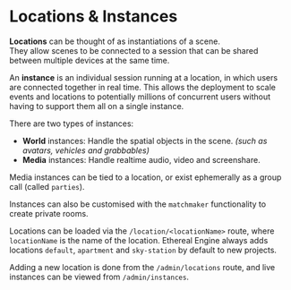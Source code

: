 # Locations & Instances

**Locations** can be thought of as instantiations of a scene.  
They allow scenes to be connected to a session that can be shared between multiple devices at the same time.

An **instance** is an individual session running at a location, in which users are connected together in real time. This allows the deployment to scale events and locations to potentially millions of concurrent users without having to support them all on a single instance. 

There are two types of instances:
- **World** instances: Handle the spatial objects in the scene.
  _(such as avatars, vehicles and grabbables)_
- **Media** instances: Handle realtime audio, video and screenshare.

Media instances can be tied to a location, or exist ephemerally as a group call (called `parties`).

Instances can also be customised with the `matchmaker` functionality to create private rooms.

Locations can be loaded via the `/location/<locationName>` route, where `locationName` is the name of the location.
Ethereal Engine always adds locations `default`, `apartment` and `sky-station` by default to new projects.

Adding a new location is done from the `/admin/locations` route, and live instances can be viewed from `/admin/instances`.

